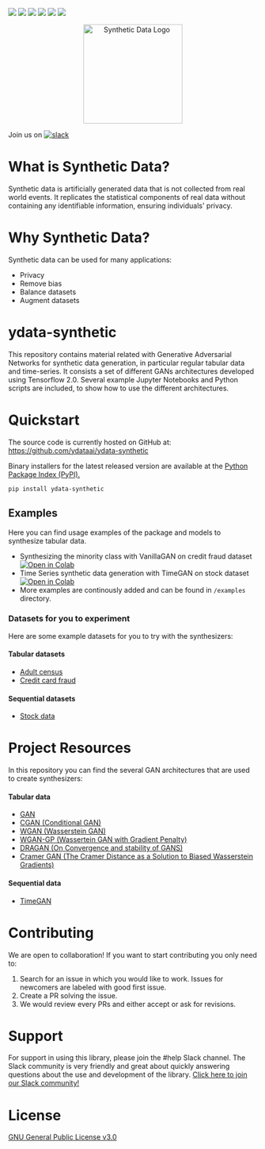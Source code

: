 ![](https://img.shields.io/github/workflow/status/ydataai/ydata-synthetic/prerelease)
![](https://img.shields.io/pypi/status/ydata-synthetic)
[![](https://pepy.tech/badge/ydata-synthetic)](https://pypi.org/project/ydata-synthetic/)
![](https://img.shields.io/badge/python-3.6%20%7C%203.7%20%7C%203.8-blue)
[![](https://img.shields.io/pypi/v/ydata-synthetic)](https://pypi.org/project/ydata-synthetic/)
![](https://img.shields.io/github/license/ydataai/ydata-synthetic)

<p align="center"><img width="200" src="https://ydata-demos.s3.eu-central-1.amazonaws.com/Synthetic+Data_2.png" alt="Synthetic Data Logo"></p>

Join us on [![slack](https://img.shields.io/badge/slack-brightgreen.svg?logo=slack)](http://slack.ydata.ai/)

# What is Synthetic Data?
Synthetic data is artificially generated data that is not collected from real world events. It replicates the statistical components of real data without containing any identifiable information, ensuring individuals' privacy.

# Why Synthetic Data?
Synthetic data can be used for many applications:
- Privacy
- Remove bias
- Balance datasets
- Augment datasets

# ydata-synthetic
This repository contains material related with Generative Adversarial Networks for synthetic data generation, in particular regular tabular data and time-series.
It consists a set of different GANs architectures developed using Tensorflow 2.0. Several example Jupyter Notebooks and Python scripts are included, to show how to use the different architectures.

# Quickstart

The source code is currently hosted on GitHub at: https://github.com/ydataai/ydata-synthetic

Binary installers for the latest released version are available at the [Python Package Index (PyPI).](https://pypi.org/project/ydata-synthetic/)
```
pip install ydata-synthetic
```

## Examples
Here you can find usage examples of the package and models to synthesize tabular data.

- Synthesizing the minority class with VanillaGAN on credit fraud dataset  [![Open in Colab](https://colab.research.google.com/assets/colab-badge.svg)](https://colab.research.google.com/github/ydataai/ydata-synthetic/blob/master/examples/regular/gan_example.ipynb)
- Time Series synthetic data generation with TimeGAN on stock dataset [![Open in Colab](https://colab.research.google.com/assets/colab-badge.svg)](https://colab.research.google.com/github/ydataai/ydata-synthetic/blob/master/examples/timeseries/TimeGAN_Synthetic_stock_data.ipynb)
- More examples are continously added and can be found in `/examples` directory.

### Datasets for you to experiment
Here are some example datasets for you to try with the synthesizers:
#### Tabular datasets
- [Adult census](https://archive.ics.uci.edu/ml/datasets/adult)
- [Credit card fraud](https://www.kaggle.com/mlg-ulb/creditcardfraud)

#### Sequential datasets
- [Stock data](https://github.com/ydataai/ydata-synthetic/tree/master/data)


# Project Resources

In this repository you can find the several GAN architectures that are used to create synthesizers:

#### Tabular data
- [GAN](https://arxiv.org/abs/1406.2661)
- [CGAN (Conditional GAN)](https://arxiv.org/abs/1411.1784)
- [WGAN (Wasserstein GAN)](https://arxiv.org/abs/1701.07875)
- [WGAN-GP (Wassertein GAN with Gradient Penalty)](https://arxiv.org/abs/1704.00028)
- [DRAGAN (On Convergence and stability of GANS)](https://arxiv.org/pdf/1705.07215.pdf)
- [Cramer GAN (The Cramer Distance as a Solution to Biased Wasserstein Gradients)](https://arxiv.org/abs/1705.10743)

#### Sequential data
- [TimeGAN](https://papers.nips.cc/paper/2019/file/c9efe5f26cd17ba6216bbe2a7d26d490-Paper.pdf)

# Contributing
We are open to collaboration! If you want to start contributing you only need to:
1. Search for an issue in which you would like to work. Issues for newcomers are labeled with good first issue.
2. Create a PR solving the issue.
3. We would review every PRs and either accept or ask for revisions.

# Support
For support in using this library, please join the #help Slack channel. The Slack community is very friendly and great about quickly answering questions about the use and development of the library. [Click here to join our Slack community!](http://slack.ydata.ai/)

# License
[GNU General Public License v3.0](https://github.com/ydataai/ydata-synthetic/blob/master/LICENSE)
